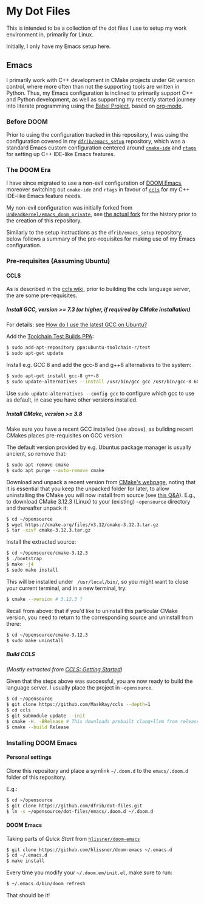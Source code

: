 # My Dot Files

This is intended to be a collection of the dot files I use to setup my work
environment in, primarily for Linux.

Initially, I only have my Emacs setup here.

## Emacs

I primarily work with C++ development in CMake projects under Git version
control, where more often than not the supporting tools are written in Python.
Thus, my Emacs configuration is inclined to primarily support C++ and Python
development, as well as supporting my recently started journey into literate
programming using the [Babel
Project](http://orgmode.org/worg/org-contrib/babel/intro.html),  based on
[org-mode](http://orgmode.org).

### Before DOOM

Prior to using the configuration tracked in this repository, I was using the
configuration covered in my
[`dfrib/emacs_setup`](https://github.com/dfrib/emacs_setup) repository, which
was a standard Emacs custom configuration centered around
[`cmake-ide`](https://github.com/atilaneves/cmake-ide) and
[`rtags`](https://github.com/Andersbakken/rtags) for setting up C++ IDE-like
Emacs features.

### The DOOM Era

I have since migrated to use a non-evil configuration of [DOOM
Emacs](https://github.com/hlissner/doom-emacs), moreover switching out
`cmake-ide` and `rtags` in favour of [`ccls`](https://github.com/MaskRay/ccls)
for my C++ IDE-like Emacs feature needs.

My non-evil configuration was initially forked from
[`UndeadKernel/emacs_doom_private`](https://github.com/UndeadKernel/emacs_doom_private),
see [the actual fork](https://github.com/dfrib/emacs_doom_private) for the
history prior to the creation of this repository.

Similarly to the setup instructions as the `dfrib/emacs_setup` repository, below
follows a summary of the pre-requisites for making use of my Emacs
configuration.

### Pre-requisites (Assuming Ubuntu)

#### CCLS

As is described in the [ccls
wiki](https://github.com/MaskRay/ccls/wiki/Getting-started), prior to building
the ccls language server, the are some pre-requisites.

##### Install GCC, version >= 7.3 (or higher, if required by CMake installation)

For details: see [How do I use the latest GCC on Ubuntu?](https://askubuntu.com/a/581497)

Add the [Toolchain Test Builds
PPA](https://launchpad.net/~ubuntu-toolchain-r/+archive/ubuntu/test):

```bash
$ sudo add-apt-repository ppa:ubuntu-toolchain-r/test
$ sudo apt-get update
```

Install e.g. GCC 8 and add the gcc-8 and g++8 alternatives to the system:

```bash
$ sudo apt-get install gcc-8 g++-8
$ sudo update-alternatives --install /usr/bin/gcc gcc /usr/bin/gcc-8 60 --slave /usr/bin/g++ g++ /usr/bin/g++-8
```

Use `sudo update-alternatives --config gcc` to configure which gcc to use as
default, in case you have other versions installed.

##### Install CMake, version >= 3.8

Make sure you have a recent GCC installed (see above), as building recent CMakes
places pre-requisites on GCC version.

The default version provided by e.g. Ubuntus package manager is usually ancient,
so remove that:

```bash
$ sudo apt remove cmake
$ sudo apt purge --auto-remove cmake
```

Download and unpack a recent version from [CMake's
webpage](http://www.cmake.org/download), noting that it is essential that you
keep the unpacked folder for later, to allow uninstalling the CMake you will now
install from source (see [this Q&A](https://askubuntu.com/a/942740)). E.g., to
download CMake 3.12.3 (Linux) to your (existing) `~opensource` directory and
thereafter unpack it:

```bash
$ cd ~/opensource
$ wget https://cmake.org/files/v3.12/cmake-3.12.3.tar.gz
$ tar -xzvf cmake-3.12.3.tar.gz
```

Install the extracted source:

```bash
$ cd ~/opensource/cmake-3.12.3
$ ./bootstrap
$ make -j4
$ sudo make install
```

This will be installed under ` /usr/local/bin/`, so you might want to close your
current terminal, and in a new terminal, try:

```bash
$ cmake --version # 3.12.3 ?
```

Recall from above: that if you'd like to uninstall this particular CMake
version, you need to return to the corresponding source and uninstall from
there:

```bash
$ cd ~/opensource/cmake-3.12.3
$ sudo make uninstall
```

##### Build CCLS

_(Mostly extracted from [CCLS: Getting
Started](https://github.com/MaskRay/ccls/wiki/Getting-started))_

Given that the steps above was successful, you are now ready to build the
language server. I usually place the project in `~opensource`.

```bash
$ cd ~/opensource
$ git clone https://github.com/MaskRay/ccls --depth=1
$ cd ccls
$ git submodule update --init
$ cmake -H. -BRelease # This downloads prebuilt clang+llvm from releases.llvm.org
$ cmake --build Release
```

### Installing DOOM Emacs

#### Personal settings

Clone this repository and place a symlink `~/.doom.d` to the `emacs/.doom.d`
folder of this repository.

E.g.:

```bash
$ cd ~/opensource
$ git clone https://github.com/dfrib/dot-files.git
$ ln -s ~/opensource/dot-files/emacs/.doom.d ~/.doom.d
```

#### DOOM Emacs

Taking parts of _Quick Start_ from
[`hlissner/doom-emacs`](https://github.com/hlissner/doom-emacs)

```bash
$ git clone https://github.com/hlissner/doom-emacs ~/.emacs.d
$ cd ~/.emacs.d
$ make install
```

Every time you modify your `~/.doom.em/init.el`, make sure to run:

```bash
$ ~/.emacs.d/bin/doom refresh
```

That should be it!
